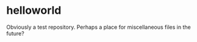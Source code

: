 helloworld
==========

Obviously a test repository. Perhaps a place for miscellaneous files in the future?
